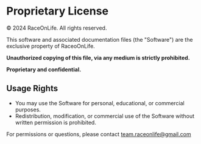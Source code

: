 # Proprietary License

© 2024 RaceOnLife. All rights reserved.

This software and associated documentation files (the "Software") are the exclusive property of RaceoOnLife. 

**Unauthorized copying of this file, via any medium is strictly prohibited.**

**Proprietary and confidential.**

## Usage Rights

- You may use the Software for personal, educational, or commercial purposes.
- Redistribution, modification, or commercial use of the Software without written permission is prohibited.

For permissions or questions, please contact team.raceonlife@gmail.com
